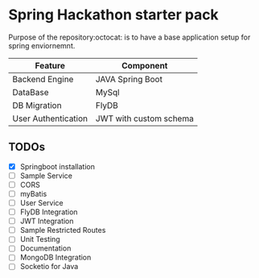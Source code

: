 # Spring Hackathon starter pack 

Purpose of the repository:octocat: is to have a base application setup for spring enviornemnt.

| Feature       | Component     |
| ------------- | ------------- |
| Backend Engine | JAVA Spring Boot |
| DataBase | MySql  |
| DB Migration | FlyDB | 
| User Authentication| JWT with custom schema |


## TODOs

- [x] Springboot installation
- [ ] Sample Service
- [ ] CORS
- [ ] myBatis
- [ ] User Service
- [ ] FlyDB Integration
- [ ] JWT Integration
- [ ] Sample Restricted Routes
- [ ] Unit Testing
- [ ] Documentation
- [ ] MongoDB Integration
- [ ] Socketio for Java
